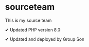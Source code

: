 # sourceteam
This is my source team

✔ Updated PHP version 8.0

✔ Updated and deployed by Group Son
